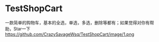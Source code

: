 # TestShopCart

一款简单的购物车，基本的全选，单选，多选，删除等都有；如果觉得对你有帮助，Star一下
 https://github.com/CrazySavageWsq/TestShopCart/image/1.png

